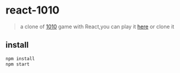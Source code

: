 # react-1010

> a clone of [1010](https://github.com/altair21/1010) game with React,you can play it [here]() or clone it



## install

```bash
npm install
npm start
```